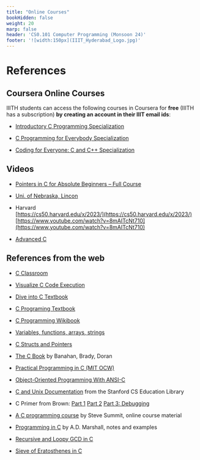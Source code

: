 ```yaml
---
title: "Online Courses"
bookHidden: false
weight: 20
marp: false
header: 'CS0.101 Computer Programming (Monsoon 24)'
footer: '![width:150px](IIIT_Hyderabad_Logo.jpg)'
---
```


# References

## Coursera Online Courses
IIITH students can access the following courses in Coursera for __free__ (IIITH has a subscription)  __by creating an account in their IIIT email ids__:

- [Introductory C Programming Specialization](https://www.coursera.org/specializations/c-programming)

- [C Programming for Everybody Specialization](https://www.coursera.org/specializations/c-programming-for-everybody)

- [Coding for Everyone: C and C++ Specialization](https://www.coursera.org/specializations/coding-for-everyone)

## Videos

- [Pointers in C for Absolute Beginners – Full Course](https://www.youtube.com/watch?v=MIL2BK02X8A)

- [Uni. of Nebraska, Lincon](https://www.youtube.com/playlist?list=PL4IH6CVPpTZXynSxCz0-0GJ7Ejr32r2_q)
- Harvard   
  [https://cs50.harvard.edu/x/2023/](https://cs50.harvard.edu/x/2023/)   
  [https://www.youtube.com/watch?v=8mAITcNt710](https://www.youtube.com/watch?v=8mAITcNt710)
- [Advanced C](https://www.youtube.com/playlist?list=PL71Y0EmrppR0KyZvQWj63040UEzKQU7n8)

## References from the web

- [C Classroom](https://dyclassroom.com/c/c-introduction)

- [Visualize C Code Execution](https://pythontutor.com/c.html#mode=edit)

- [Dive into C Textbook](https://diveintosystems.org/book/C1-C_intro/index.html)


- [C Programing Textbook](https://icarus.cs.weber.edu/~dab/cs1410/textbook/basics.html)

- [C Programming Wikibook](https://en.wikibooks.org/wiki/C_Programming)


- [Variables, functions, arrays, strings](https://www.cs.swarthmore.edu/~newhall/cs31/resources/C-intro.php)

- [C Structs and Pointers](https://www.cs.swarthmore.edu/~newhall/cs31/resources/C-structs_pointers.php)

- [The C Book](http://publications.gbdirect.co.uk/c_book/) by Banahan, Brady, Doran

- [Practical Programming in C (MIT OCW)](https://ocw.mit.edu/courses/6-087-practical-programming-in-c-january-iap-2010/pages/lecture-notes/)

- [Object-Oriented Programming With ANSI-C](https://www.cs.rit.edu/~ats/books/ooc.pdf)

- [C and Unix Documentation](http://cslibrary.stanford.edu/) from the Stanford CS Education Library

- C Primer from Brown: [Part 1](https://cs.brown.edu/courses/csci0300/2023/assets/c-primer1.html) [Part 2](https://cs.brown.edu/courses/csci0300/2023/assets/c-primer2.html) [Part 3: Debugging](https://cs.brown.edu/courses/csci0300/2023/assets/c-primer3.html)   

- [A C programming course](https://www.eskimo.com/~scs/cclass/notes/top.html) by Steve Summit, online course material

- [Programming in C](https://users.cs.cf.ac.uk/Dave.Marshall/C/CE.html) by A.D. Marshall, notes and examples


- [Recursive and Loopy GCD in C](https://www.andreinc.net/2010/12/12/binary-gcd-steins-algorithm-in-c)

- [Sieve of Eratosthenes in C](https://www.andreinc.net/2010/12/12/sieve-of-eratosthenes-finding-all-prime-numbers-up-to-a-specific-integer)

